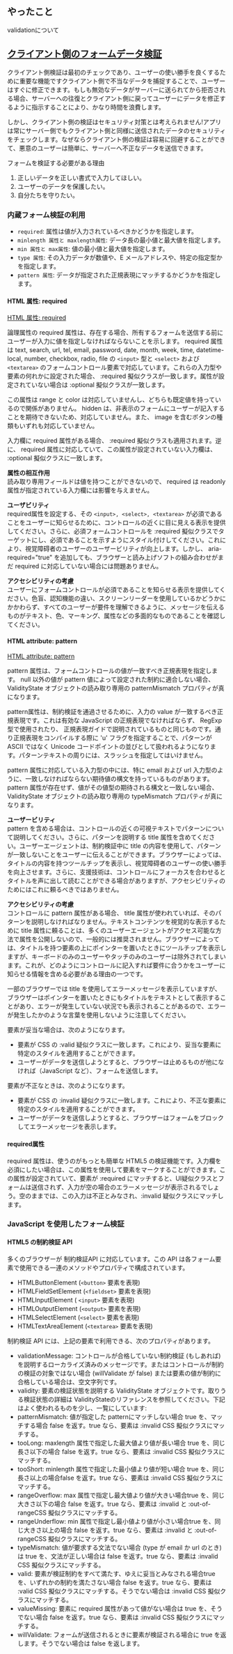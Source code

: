 ## やったこと
validationについて

## [クライアント側のフォームデータ検証](https://developer.mozilla.org/ja/docs/Learn/Forms/Form_validation)  

クライアント側検証は最初のチェックであり、ユーザーの使い勝手を良くするために重要な機能ですクライアント側で不当なデータを捕捉することで、ユーザーはすぐに修正できます。もしも無効なデータがサーバーに送られてから拒否される場合、サーバーへの往復とクライアント側に戻ってユーザーにデータを修正するように指示することにより、かなり時間を浪費します。  

しかし、クライアント側の検証はセキュリティ対策とは考えられません!アプリは常にサーバー側でもクライアント側と同様に送信されたデータのセキュリティをチェックします。なぜならクライアント側の検証は容易に回避することができて、悪意のユーザーは簡単に、サーバーへ不正なデータを送信できます。  

フォームを検証する必要がある理由
1. 正しいデータを正しい書式で入力してほしい。
2. ユーザーのデータを保護したい。
3. 自分たちを守りたい。

### 内蔵フォーム検証の利用
- `required`: 属性は値が入力されているべきかどうかを指定します。
- `minlength 属性と maxlength属性`: データ長の最小値と最大値を指定します。
- `min 属性と max属性`: 値の最小値と最大値を指定します。
- `type 属性`: その入力データが数値や、E メールアドレスや、特定の指定型かを指定します。
- `pattern 属性`: データが指定された正規表現にマッチするかどうかを指定します。

#### HTML 属性: required
[HTML 属性: required](https://developer.mozilla.org/ja/docs/Web/HTML/Attributes/required)  

論理属性の required 属性は、存在する場合、所有するフォームを送信する前にユーザーが入力に値を指定しなければならないことを示します。 required 属性は text, search, url, tel, email, password, date, month, week, time, datetime-local, number, checkbox, radio, file の `<input>` 型と `<select>` および `<textarea>` のフォームコントロール要素で対応しています。これらの入力型や要素の何れかに設定された場合、 :required 擬似クラスが一致します。属性が設定されていない場合は :optional 擬似クラスが一致します。

この属性は range と color は対応していませんし、どちらも既定値を持っているので関係がありません。 hidden は、非表示のフォームにユーザーが記入することを期待できないため、対応していません。また、 image を含むボタンの種類もいずれも対応していません。  

入力欄に required 属性がある場合、 :required 擬似クラスも適用されます。逆に、 required 属性に対応していて、この属性が設定されていない入力欄は、 :optional 擬似クラスに一致します。  

**属性の相互作用**  
読み取り専用フィールドは値を持つことができないので、 required は readonly 属性が指定されている入力欄には影響を与えません。  

**ユーザビリティ**  
required属性を設定する、その `<input>, <select>, <textarea>` が必須であることをユーザーに知らせるために、コントロールの近くに目に見える表示を提供してください。さらに、必須フォームコントロールを :required 擬似クラスでターゲットにし、必須であることを示すようにスタイル付けしてください。これにより、視覚障碍者のユーザーのユーザービリティが向上します。しかし、 aria-required="true" を追加しても、ブラウザーと読み上げソフトの組み合わせがまだ required に対応していない場合には問題ありません。   

**アクセシビリティの考慮**  
ユーザーにフォームコントロールが必須であることを知らせる表示を提供してください。色盲、認知機能の違い、スクリーンリーダーを使用しているかどうかにかかわらず、すべてのユーザーが要件を理解できるように、メッセージを伝えるものがテキスト、色、マーキング、属性などの多面的なものであることを確認してください。

#### HTML attribute: pattern
[HTML attribute: pattern](https://developer.mozilla.org/ja/docs/Web/HTML/Attributes/pattern)  

pattern 属性は、フォームコントロールの値が一致すべき正規表現を指定します。 null 以外の値が pattern 値によって設定された制約に適合しない場合、 ValidityState オブジェクトの読み取り専用の patternMismatch プロパティが真になります。  

pattern属性は、制約検証を通過させるために、入力の value が一致するべき正規表現です。これは有効な JavaScript の正規表現でなければならず、 RegExp 型で使用されたり、 正規表現ガイドで説明されているものと同じものです。通り正規表現をコンパイルする際に 'u' フラグを指定することで、パターンが ASCII ではなく Unicode コードポイントの並びとして扱われるようになります。パターンテキストの周りには、スラッシュを指定してはいけません。


pattern 属性に対応している入力型の中には、特に email および url 入力型のように、一致しなければならない期待値の構文を持っているものがあります。 pattern 属性が存在せず、値がその値型の期待される構文と一致しない場合、 ValidityState オブジェクトの読み取り専用の typeMismatch プロパティが真になります。  

**ユーザービリティ**  
pattern を含める場合は、コントロールの近くの可視テキストでパターンについて説明してください。さらに、パターンを説明する title 属性を含めてください。ユーザーエージェントは、制約検証中に title の内容を使用して、パターンが一致しないことをユーザーに伝えることができます。ブラウザーによっては、タイトルの内容を持つツールチップを表示し、視覚障碍者のユーザーの使い勝手を向上させます。さらに、支援技術は、コントロールにフォーカスを合わせるとタイトルを声に出して読むことができる場合がありますが、アクセシビリティのためにはこれに頼るべきではありません。  

**アクセシビリティの考慮**  
コントロールに pattern 属性がある場合、 title 属性が使われていれば、そのパターンを説明しなければなりません。テキストコンテンツを視覚的な表示するために title 属性に頼ることは、多くのユーザーエージェントがアクセス可能な方法で属性を公開しないので、一般的には推奨されません。ブラウザーによっては、タイトルを持つ要素の上にポインターを置いたときにツールチップを表示しますが、キーボードのみのユーザーやタッチのみのユーザーは除外されてしまいます。これが、どのようにコントロールに記入すれば要件に合うかをユーザーに知らせる情報を含める必要がある理由の一つです。

一部のブラウザーでは title を使用してエラーメッセージを表示していますが、ブラウザーはポインターを置いたときにもタイトルをテキストとして表示することがあり、エラーが発生していない状況でも表示されることがあるので、エラーが発生したかのような言葉を使用しないように注意してください。

要素が妥当な場合は、次のようになります。

- 要素が CSS の :valid 疑似クラスに一致します。これにより、妥当な要素に特定のスタイルを適用することができます。
- ユーザーがデータを送信しようとすると、ブラウザーは止めるものが他になければ（JavaScript など）、フォームを送信します。

要素が不正なときは、次のようになります。

- 要素が CSS の :invalid 疑似クラスに一致します。これにより、不正な要素に特定のスタイルを適用することができます。
- ユーザーがデータを送信しようとすると、ブラウザーはフォームをブロックしてエラーメッセージを表示します。

#### required属性
required 属性は、使うのがもっとも簡単な HTML5 の検証機能です。入力欄を必須にしたい場合は、この属性を使用して要素をマークすることができます。この属性が設定されていて、要素が :required にマッチすると、UI疑似クラスとフォームは送信されず、入力が空の場合のエラーメッセージが表示されるでしょう。空のままでは、この入力は不正とみなされ、:invalid 疑似クラスにマッチします。

### JavaScript を使用したフォーム検証
#### HTML5 の制約検証 API
多くのブラウザーが 制約検証API  に対応しています。この API は各フォーム要素で使用できる一連のメソッドやプロパティで構成されています。

- HTMLButtonElement (`<button>` 要素を表現)
- HTMLFieldSetElement (`<fieldset>` 要素を表現)
- HTMLInputElement ( `<input>` 要素を表現)
- HTMLOutputElement (`<output>` 要素を表現)
- HTMLSelectElement (`<select>` 要素を表現)
- HTMLTextAreaElement (`<textarea>` 要素を表現)

制約検証 API には、上記の要素で利用できる、次のプロパティがあります。

- validationMessage: コントロールが合格していない制約検証 (もしあれば) を説明するローカライズ済みのメッセージです。またはコントロールが制約の検証の対象ではない場合 (willValidate が false) または要素の値が制約に合格している場合は、空文字列です。
- validity: 要素の検証状態を説明する ValidityState オブジェクトです。取りうる検証状態の詳細は ValidityStateのリファレンスを参照してください。下記はよく使われるものを少し、一覧にしています:
- patternMismatch: 値が指定した patternにマッチしない場合 true を、マッチする場合 false を返す。true なら、要素は :invalid CSS 擬似クラスにマッチする。
- tooLong: maxlength 属性で指定した最大値より値が長い場合 true を、同じ長さ以下の場合 false を返す。true なら、要素は :invalid CSS 擬似クラスにマッチする。
- tooShort: minlength 属性で指定した最小値より値が短い場合 true を、同じ長さ以上の場合false を返す。true なら、要素は :invalid CSS 擬似クラスにマッチする。
- rangeOverflow: max 属性で指定し最大値より値が大きい場合true を、同じ大きさ以下の場合 false を返す。true なら、要素は :invalid と :out-of-rangeCSS 擬似クラスにマッチする。
- rangeUnderflow: min 属性で指定し最小値より値が小さい場合true を、同じ大きさ以上の場合 false を返す。true なら、要素は :invalid と :out-of-rangeCSS 擬似クラスにマッチする。
- typeMismatch: 値が要求する文法でない場合 (type が email か url のとき)は true を、文法が正しい場合は false を返す。true なら、要素は :invalid CSS 擬似クラスにマッチする。
- valid: 要素が検証制約をすべて満たす、ゆえに妥当とみなされる場合true を、いずれかの制約を満たさない場合 false を返す。true なら、要素は :valid CSS 擬似クラスにマッチする。そうでない場合は :invalid CSS 擬似クラスにマッチする。
- valueMissing: 要素に required 属性があって値がない場合は true を、そうでない場合 false を返す。true なら、要素は :invalid CSS 擬似クラスにマッチする。
- willValidate: フォームが送信されるときに要素が検証される場合に true を返します。そうでない場合は false を返します。


















